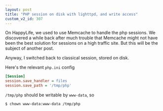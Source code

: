 ```yaml
---
layout: post
title: "PHP session on disk with lighttpd, and write access"
custom_v2_id: 307
---
```


On HappyLife, we used to use Memcache to handle the php sessions. We
discovered a while back after much trouble that Memcache might not have been
the best solution for sessions on a high traffic site. But this will be the
subject of another post.

Anyway, I switched back to classical session, stored on disk.

Here's the relevant `php.ini` config


```ini
[Session]
session.save_handler = files
session.save_path = '/tmp/php'
```

`/tmp/php` should be writable by `www-data`, so

```sh
$ chown www-data:www-data /tmp/php
```

